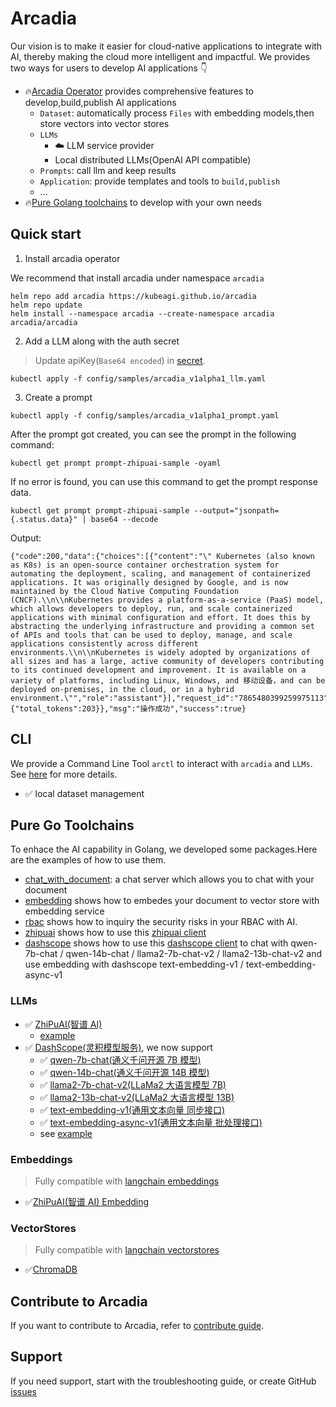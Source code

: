 # Arcadia

Our vision is to make it easier for cloud-native applications to integrate with AI, thereby making the cloud more intelligent and impactful. We provides two ways for users to develop AI applications :point_down:

- :fire:[Arcadia Operator](https://github.com/kubeagi/arcadia/tree/main/charts/arcadia) provides comprehensive features to develop,build,publish AI applications 
  - `Dataset`: automatically process `Files` with embedding models,then store vectors into vector stores
  - `LLMs`
    - :cloud: LLM service provider 
    - Local distributed LLMs(OpenAI API compatible)
  - `Prompts`: call llm and keep results 
  - `Application`: provide templates and tools to `build,publish`
  - ...
- :fire:[Pure Golang toolchains](#pure-go-toolchains)  to develop with your own needs

## Quick start

1. Install arcadia operator

We recommend that install arcadia under namespace `arcadia`

```shell
helm repo add arcadia https://kubeagi.github.io/arcadia
helm repo update
helm install --namespace arcadia --create-namespace arcadia arcadia/arcadia 
```

2. Add a LLM along with the auth secret

> Update apiKey(`Base64 encoded`) in [secret](https://github.com/kubeagi/arcadia/blob/main/config/samples/arcadia_v1alpha1_llm.yaml#L7).

```shell
kubectl apply -f config/samples/arcadia_v1alpha1_llm.yaml
```

3. Create a prompt

```shell
kubectl apply -f config/samples/arcadia_v1alpha1_prompt.yaml
```

After the prompt got created, you can see the prompt in the following command:

```shell
kubectl get prompt prompt-zhipuai-sample -oyaml
```

If no error is found, you can use this command to get the prompt response data.

```shell
kubectl get prompt prompt-zhipuai-sample --output="jsonpath={.status.data}" | base64 --decode
```

Output:

```shell
{"code":200,"data":{"choices":[{"content":"\" Kubernetes (also known as K8s) is an open-source container orchestration system for automating the deployment, scaling, and management of containerized applications. It was originally designed by Google, and is now maintained by the Cloud Native Computing Foundation (CNCF).\\n\\nKubernetes provides a platform-as-a-service (PaaS) model, which allows developers to deploy, run, and scale containerized applications with minimal configuration and effort. It does this by abstracting the underlying infrastructure and providing a common set of APIs and tools that can be used to deploy, manage, and scale applications consistently across different environments.\\n\\nKubernetes is widely adopted by organizations of all sizes and has a large, active community of developers contributing to its continued development and improvement. It is available on a variety of platforms, including Linux, Windows, and 移动设备，and can be deployed on-premises, in the cloud, or in a hybrid environment.\"","role":"assistant"}],"request_id":"7865480399259975113","task_id":"7865480399259975113","task_status":"SUCCESS","usage":{"total_tokens":203}},"msg":"操作成功","success":true}
```

## CLI

We provide a Command Line Tool `arctl` to interact with `arcadia` and `LLMs`. See [here](./arctl/README.md) for more details.

- ✅ local dataset management

## Pure Go Toolchains

To enhace the AI capability in Golang, we developed some packages.Here are the examples of how to use them.

- [chat_with_document](https://github.com/kubeagi/arcadia/tree/main/examples/chat_with_document): a chat server which allows you to chat with your document
- [embedding](https://github.com/kubeagi/arcadia/tree/main/examples/embedding) shows how to embedes your document to vector store with embedding service
- [rbac](https://github.com/kubeagi/arcadia/blob/main/examples/rbac/main.go) shows how to inquiry the security risks in your RBAC with AI.
- [zhipuai](https://github.com/kubeagi/arcadia/blob/main/examples/zhipuai/main.go) shows how to use this [zhipuai client](https://github.com/kubeagi/arcadia/tree/main/pkg/llms/zhipuai)
- [dashscope](https://github.com/kubeagi/arcadia/blob/main/examples/dashscope/main.go) shows how to use this [dashscope client](https://github.com/kubeagi/arcadia/tree/main/pkg/llms/dashscope) to chat with qwen-7b-chat / qwen-14b-chat / llama2-7b-chat-v2 / llama2-13b-chat-v2 and use embedding with dashscope text-embedding-v1 / text-embedding-async-v1

### LLMs

- ✅ [ZhiPuAI(智谱 AI)](https://github.com/kubeagi/arcadia/tree/main/pkg/llms/zhipuai)
  - [example](https://github.com/kubeagi/arcadia/blob/main/examples/zhipuai/main.go)
- ✅ [DashScope(灵积模型服务)](https://github.com/kubeagi/arcadia/tree/main/pkg/llms/dashscope), we now support
  - ✅ [qwen-7b-chat(通义千问开源 7B 模型)](https://help.aliyun.com/zh/dashscope/developer-reference/tongyi-qianwen-7b-14b-quick-start)
  - ✅ [qwen-14b-chat(通义千问开源 14B 模型)](https://help.aliyun.com/zh/dashscope/developer-reference/tongyi-qianwen-7b-14b-quick-star)
  - ✅ [llama2-7b-chat-v2(LLaMa2 大语言模型 7B)](https://help.aliyun.com/zh/dashscope/developer-reference/quick-start-4)
  - ✅ [llama2-13b-chat-v2(LLaMa2 大语言模型 13B)](https://help.aliyun.com/zh/dashscope/developer-reference/quick-start-4)
  - ✅ [text-embedding-v1(通用文本向量 同步接口)](https://help.aliyun.com/zh/dashscope/developer-reference/text-embedding-api-details)
  - ✅ [text-embedding-async-v1(通用文本向量 批处理接口)](https://help.aliyun.com/zh/dashscope/developer-reference/text-embedding-async-api-details)
  - see [example](https://github.com/kubeagi/arcadia/blob/main/examples/dashscope/main.go)

### Embeddings

> Fully compatible with [langchain embeddings](https://github.com/tmc/langchaingo/tree/main/embeddings)

- ✅[ZhiPuAI(智谱 AI) Embedding](https://github.com/kubeagi/arcadia/tree/main/pkg/embeddings/zhipuai)

### VectorStores

> Fully compatible with [langchain vectorstores](https://github.com/tmc/langchaingo/tree/main/vectorstores)

- ✅[ChromaDB](https://docs.trychroma.com/)

## Contribute to Arcadia

If you want to contribute to Arcadia, refer to [contribute guide](CONTRIBUTING.md).

## Support

If you need support, start with the troubleshooting guide, or create GitHub [issues](https://github.com/kubeagi/arcadia/issues/new)
